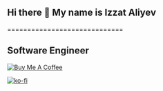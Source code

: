 ## Hi there 👋  My name is Izzat Aliyev
=============================

Software Engineer
------------------

[![Buy Me A Coffee](https://img.shields.io/static/v1?label=Buy%20Me%20A%20Coffee&message=$1&logo=buymeacoffee&logoColor=white&color=ffdd00&style=for-the-badge)](https://www.buymeacoffee.com/izzundali)

[![ko-fi](https://www.ko-fi.com/img/githubbutton_sm.svg)](https://ko-fi.com/izzundali)

<!--
**IzzatAliyev/IzzatAliyev** is a ✨ _special_ ✨ repository because its `README.md` (this file) appears on your GitHub profile.

Here are some ideas to get you started:

- 🔭 I’m currently working on ...
- 🌱 I’m currently learning ...
- 👯 I’m looking to collaborate on ...
- 🤔 I’m looking for help with ...
- 💬 Ask me about ...
- 📫 How to reach me: ...
- 😄 Pronouns: ...
- ⚡ Fun fact: ...
-->
